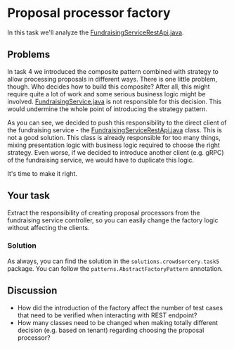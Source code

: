 # Proposal processor factory

In this task we'll analyze the [FundraisingServiceRestApi.java](..%2Fsrc%2Fmain%2Fjava%2Fpl%2Fwojtyna%2Ftrainings%2Fdesignpatterns%2Fproblems%2Fcrowdsorcery%2Ftask5%2Fcontrollers%2FFundraisingServiceRestApi.java).

## Problems
In task 4 we introduced the composite pattern combined with strategy to allow processing proposals in different ways. There is one little problem, though. Who decides how to build this composite? After all, this might require quite a lot of work and some serious business logic might be involved. [FundraisingService.java](..%2Fsrc%2Fmain%2Fjava%2Fpl%2Fwojtyna%2Ftrainings%2Fdesignpatterns%2Fproblems%2Fcrowdsorcery%2Ftask5%2Fservices%2FFundraisingService.java) is not responsible for this decision. This would undermine the whole point of introducing the strategy pattern.

As you can see, we decided to push this responsibility to the direct client of the fundraising service - the [FundraisingServiceRestApi.java](..%2Fsrc%2Fmain%2Fjava%2Fpl%2Fwojtyna%2Ftrainings%2Fdesignpatterns%2Fproblems%2Fcrowdsorcery%2Ftask5%2Fcontrollers%2FFundraisingServiceRestApi.java) class. This is not a good solution. This class is already responsible for too many things, mixing presentation logic with business logic required to choose the right strategy. Even worse, if we decided to introduce another client (e.g. gRPC) of the fundraising service, we would have to duplicate this logic.

It's time to make it right.

## Your task
Extract the responsibility of creating proposal processors from the fundraising service controller, so you can easily change the factory logic without affecting the clients.

### Solution
As always, you can find the solution in the `solutions.crowdsorcery.task5` package. You can follow the `patterns.AbstractFactoryPattern` annotation.

## Discussion
- How did the introduction of the factory affect the number of test cases that need to be verified when interacting with REST endpoint?
- How many classes need to be changed when making totally different decision (e.g. based on tenant) regarding choosing the proposal processor?